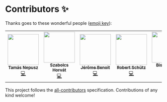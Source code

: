 # Contributors ✨

Thanks goes to these wonderful people ([emoji key](https://allcontributors.org/docs/en/emoji-key)):

<!-- ALL-CONTRIBUTORS-LIST:START - Do not remove or modify this section -->
<!-- prettier-ignore-start -->
<!-- markdownlint-disable -->
<table>
  <tr>
    <td align="center"><img src="https://avatars.githubusercontent.com/u/195637?v=4?s=100" width="100px;" alt=""/><br /><sub><b>Tamás Nepusz</b></sub><br /><a href="https://github.com/ntamas/plfit/commits?author=ntamas" title="Code">💻</a></td>
    <td align="center"><a href="http://szhorvat.net/"><img src="https://avatars.githubusercontent.com/u/1212871?v=4?s=100" width="100px;" alt=""/><br /><sub><b>Szabolcs Horvát</b></sub></a><br /><a href="https://github.com/ntamas/plfit/commits?author=szhorvat" title="Code">💻</a></td>
    <td align="center"><a href="https://www.rezozer.net/"><img src="https://avatars.githubusercontent.com/u/8476716?v=4?s=100" width="100px;" alt=""/><br /><sub><b>Jérôme Benoit</b></sub></a><br /><a href="https://github.com/ntamas/plfit/commits?author=jgmbenoit" title="Code">💻</a></td>
    <td align="center"><a href="https://github.com/dotlambda"><img src="https://avatars.githubusercontent.com/u/6806011?v=4?s=100" width="100px;" alt=""/><br /><sub><b>Robert Schütz</b></sub></a><br /><a href="https://github.com/ntamas/plfit/commits?author=dotlambda" title="Code">💻</a></td>
    <td align="center"><a href="https://github.com/Biswa96"><img src="https://avatars.githubusercontent.com/u/31443074?v=4?s=100" width="100px;" alt=""/><br /><sub><b>Biswapriyo Nath</b></sub></a><br /><a href="https://github.com/ntamas/plfit/commits?author=Biswa96" title="Code">💻</a></td>
    <td align="center"><a href="https://michael.orlitzky.com/"><img src="https://avatars.githubusercontent.com/u/1432135?v=4?s=100" width="100px;" alt=""/><br /><sub><b>Michael Orlitzky</b></sub></a><br /><a href="https://github.com/ntamas/plfit/commits?author=orlitzky" title="Code">💻</a></td>
  </tr>
</table>

<!-- markdownlint-restore -->
<!-- prettier-ignore-end -->

<!-- ALL-CONTRIBUTORS-LIST:END -->

This project follows the [all-contributors](https://github.com/all-contributors/all-contributors) specification. Contributions of any kind welcome!
